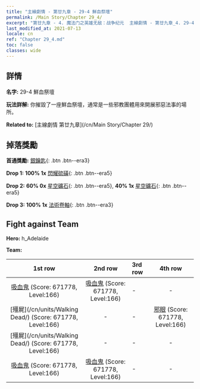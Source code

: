 ```yaml
---
title: "主線劇情 - 第廿九章 - 29-4 鮮血祭壇"
permalink: /Main Story/Chapter 29_4/
excerpt: "第廿九章 - 4. 魔法门之英雄无敌：战争纪元  主線劇情 - 第廿九章_4. 29-4 鮮血祭壇"
last_modified_at: 2021-07-13
locale: cn
ref: "Chapter 29_4.md"
toc: false
classes: wide
---
```


## 詳情

 **名字:** 29-4 鮮血祭壇

 **玩法詳解:** 你摧毀了一座鮮血祭壇，通常是一些邪教團體用來開展邪惡法事的場所。

 **Related to:** [主線劇情 第廿九章](/cn/Main Story/Chapter 29/)

## 掉落獎勵

 **首通獎勵:** [銀鑰匙](/cn/Items/con_693/){: .btn .btn--era3}

 **Drop 1:** **100% 1x** [閃耀硫磺](/cn/Items/mat_99/){: .btn .btn--era5}

 **Drop 2:** **60% 0x** [星空礦石](/cn/Items/mat_89/){: .btn .btn--era5}, **40% 1x** [星空礦石](/cn/Items/mat_89/){: .btn .btn--era5}

 **Drop 3:** **100% 1x** [法術卷軸](/cn/Items/con_694/){: .btn .btn--era3}


## Fight against Team
 **Hero:** h_Adelaide

 **Team:**


  | 1st row | 2nd row | 3rd row | 4th row |
  |:----:|:----:|:----|:----:|
  | [吸血鬼](/cn/units/Vampire/) (Score: 671778, Level:166)  | [吸血鬼](/cn/units/Vampire/) (Score: 671778, Level:166)  | - | - |
  | [殭屍](/cn/units/Walking Dead/) (Score: 671778, Level:166)  | - | - | [邪眼](/cn/units/Beholder/) (Score: 671778, Level:166)  |
  | [殭屍](/cn/units/Walking Dead/) (Score: 671778, Level:166)  | - | - | - |
  | [吸血鬼](/cn/units/Vampire/) (Score: 671778, Level:166)  | [吸血鬼](/cn/units/Vampire/) (Score: 671778, Level:166)  | - | - |


